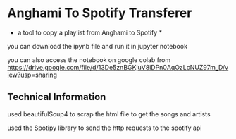 # Anghami To Spotify Transferer
* a tool to copy a playlist from Anghami to Spotify *

you can download the ipynb file and run it in jupyter notebook

you can also access the notebook on google colab from https://drive.google.com/file/d/13De5znBGKjuV8iDPn0AqOzLcNUZ97m_D/view?usp=sharing

## Technical Information 
used beautifulSoup4 to scrap the html file to get the songs and artists 

used the Spotipy library to send the http requests to the spotify api 
